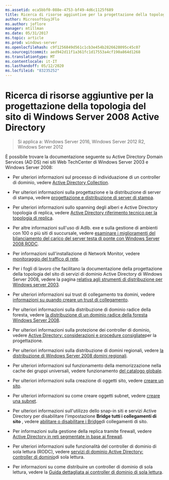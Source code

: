 ```yaml
---
ms.assetid: eca5bbf0-088e-4753-bf49-4d6c1125f689
title: Ricerca di risorse aggiuntive per la progettazione della topologia del sito di Windows Server 2008 Active Directory
author: MicrosoftGuyJFlo
ms.author: joflore
manager: mtillman
ms.date: 05/31/2017
ms.topic: article
ms.prod: windows-server
ms.openlocfilehash: c9f1256849d561c1cb3e454b2826628095c45c07
ms.sourcegitcommit: aed942d11f1a361fc1d17553a4cf190a864d1268
ms.translationtype: MT
ms.contentlocale: it-IT
ms.lasthandoff: 05/12/2020
ms.locfileid: "83235252"
---
```

# <a name="finding-additional-resources-for-windows-server-2008-active-directory-site-topology-design"></a>Ricerca di risorse aggiuntive per la progettazione della topologia del sito di Windows Server 2008 Active Directory

> Si applica a: Windows Server 2016, Windows Server 2012 R2, Windows Server 2012

È possibile trovare la documentazione seguente su Active Directory Domain Services (AD DS) nei siti Web TechCenter di Windows Server 2003 e Windows Server 2008:

- Per ulteriori informazioni sul processo di individuazione di un controller di dominio, vedere [Active Directory Collection](https://docs.microsoft.com/previous-versions/windows/it-pro/windows-server-2003/cc780036(v=ws.10)).

- Per ulteriori informazioni sulla progettazione e la distribuzione di server di stampa, vedere [progettazione e distribuzione di server di stampa](https://docs.microsoft.com/previous-versions/windows/it-pro/windows-server-2003/cc785842(v=ws.10)).

- Per ulteriori informazioni sullo spanning degli alberi e Active Directory topologia di replica, vedere [Active Directory riferimento tecnico per la topologia di replica](https://docs.microsoft.com/previous-versions/windows/it-pro/windows-server-2003/cc755326(v=ws.10)).

- Per altre informazioni sull'uso di Adlb. exe e sulla gestione di ambienti con 100 o più siti di succursale, vedere [esaminare i miglioramenti del bilanciamento del carico del server testa di ponte con Windows Server 2008 RODC](https://docs.microsoft.com/previous-versions/windows/it-pro/windows-server-2008-R2-and-2008/dd735927(v%3dws.10)).

- Per informazioni sull'installazione di Network Monitor, vedere [monitoraggio del traffico di rete](https://docs.microsoft.com/previous-versions/windows/it-pro/windows-server-2003/cc783075(v=ws.10)).

- Per i fogli di lavoro che facilitano la documentazione della progettazione della topologia del sito di servizi di dominio Active Directory di Windows Server 2008, vedere la pagina [relativa agli strumenti di distribuzione per Windows server 2003](https://microsoft.com/download/details.aspx?id=9608).

- Per ulteriori informazioni sui trust di collegamento tra domini, vedere [informazioni su quando creare un trust di collegamento](https://docs.microsoft.com/previous-versions/windows/it-pro/windows-server-2008-R2-and-2008/cc754538(v=ws.11)).

- Per ulteriori informazioni sulla distribuzione di dominio radice della foresta, vedere [la distribuzione di un dominio radice della foresta Windows Server 2008](https://docs.microsoft.com/previous-versions/windows/it-pro/windows-server-2008-R2-and-2008/cc731174(v=ws.10)).

- Per ulteriori informazioni sulla protezione dei controller di dominio, vedere [Active Directory: considerazioni e procedure consigliate](https://social.technet.microsoft.com/wiki/contents/articles/52587.active-directory-design-considerations-and-best-practices.aspx)per la progettazione.

- Per ulteriori informazioni sulla distribuzione di domini regionali, vedere [la distribuzione di Windows Server 2008 domini regionali](https://docs.microsoft.com/previous-versions/windows/it-pro/windows-server-2008-R2-and-2008/cc755118(v=ws.10)).

- Per ulteriori informazioni sul funzionamento della memorizzazione nella cache dei gruppi universali, vedere funzionamento [del catalogo globale](https://docs.microsoft.com/previous-versions/windows/it-pro/windows-server-2003/cc737410(v=ws.10)).

- Per ulteriori informazioni sulla creazione di oggetti sito, vedere [creare un sito](https://docs.microsoft.com/previous-versions/windows/it-pro/windows-server-2008-R2-and-2008/cc772304(v=ws.11)).

- Per ulteriori informazioni su come creare oggetti subnet, vedere [creare una subnet](https://docs.microsoft.com/previous-versions/windows/it-pro/windows-server-2008-R2-and-2008/cc770372(v=ws.11)).

- Per ulteriori informazioni sull'utilizzo dello snap-in siti e servizi Active Directory per disabilitare l'impostazione **Bridge tutti i collegamenti di sito** , vedere [abilitare o disabilitare i Bridge](https://docs.microsoft.com/previous-versions/windows/it-pro/windows-server-2003/cc738789(v=ws.10))di collegamenti di sito.

- Per informazioni sulla gestione della replica tramite firewall, vedere [Active Directory in reti segmentate in base ai firewall](https://microsoft.com/download/details.aspx?familyid=c2ef3846-43f0-4caf-9767-a9166368434e).

- Per ulteriori informazioni sulle funzionalità del controller di dominio di sola lettura (RODC), vedere [servizi di dominio Active Directory: controller di dominio](https://docs.microsoft.com/previous-versions/windows/it-pro/windows-server-2008-R2-and-2008/cc732801(v=ws.10))di sola lettura.

- Per informazioni su come distribuire un controller di dominio di sola lettura, vedere la [Guida dettagliata ai controller di dominio di sola lettura](https://docs.microsoft.com/previous-versions/windows/it-pro/windows-server-2008-R2-and-2008/cc772234(v=ws.10)).
